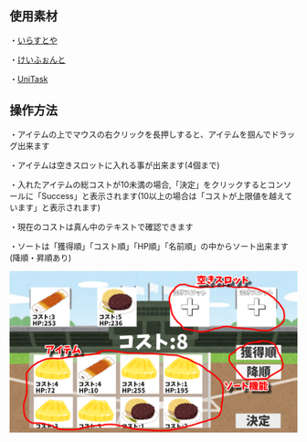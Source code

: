 ## 使用素材

・[いらすとや](https://www.irasutoya.com)

・[けいふぉんと](https://font.sumomo.ne.jp/font_1.html)

・[UniTask](https://github.com/Cysharp/UniTask/releases)

## 操作方法

・アイテムの上でマウスの右クリックを長押しすると、アイテムを掴んでドラッグ出来ます

・アイテムは空きスロットに入れる事が出来ます(4個まで)

・入れたアイテムの総コストが10未満の場合,「決定」をクリックするとコンソールに「Success」と表示されます(10以上の場合は「コストが上限値を越えています」と表示されます)

・現在のコストは真ん中のテキストで確認できます

・ソートは「獲得順」「コスト順」「HP順」「名前順」の中からソート出来ます(降順・昇順あり)

![イメージ](./_image.png)
